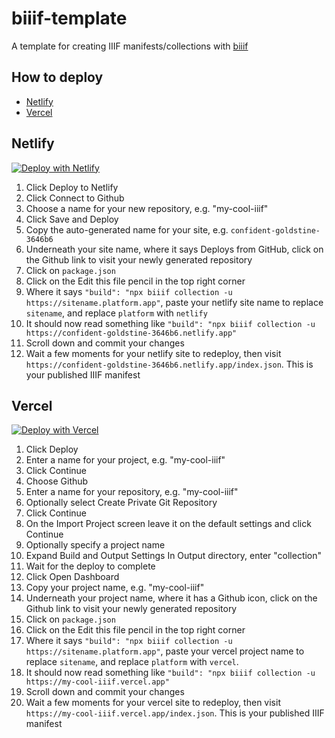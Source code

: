 <!-- <a href="https://app.netlify.com/start/deploy?repository=https://github.com/edsilv/biiif-template">
  <img src="https://www.netlify.com/img/deploy/button.svg" alt="Deploy to Netlify" />
</a> -->

# biiif-template

A template for creating IIIF manifests/collections with [biiif](https://github.com/edsilv/biiif/)

## How to deploy

- [Netlify](#Netlify)
- [Vercel](#Vercel)

## Netlify

[![Deploy with Netlify](https://www.netlify.com/img/deploy/button.svg)](https://app.netlify.com/start/deploy?repository=https://github.com/edsilv/biiif-template)

  1. Click Deploy to Netlify
  2. Click Connect to Github
  3. Choose a name for your new repository, e.g. "my-cool-iiif"
  4. Click Save and Deploy
  5. Copy the auto-generated name for your site, e.g. `confident-goldstine-3646b6`
  6. Underneath your site name, where it says Deploys from GitHub, click on the Github link to visit your newly generated repository
  7. Click on `package.json`
  8. Click on the Edit this file pencil in the top right corner
  9. Where it says `"build": "npx biiif collection -u https://sitename.platform.app"`, paste your netlify site name to replace `sitename`, and replace `platform` with `netlify`
  10. It should now read something like `"build": "npx biiif collection -u https://confident-goldstine-3646b6.netlify.app"`
  11. Scroll down and commit your changes
  12. Wait a few moments for your netlify site to redeploy, then visit `https://confident-goldstine-3646b6.netlify.app/index.json`. This is your published IIIF manifest

## Vercel

[![Deploy with Vercel](https://vercel.com/button)](https://vercel.com/new/git/external?repository-url=https%3A%2F%2Fgithub.com%2Fedsilv%2Fbiiif-template)

  1. Click Deploy
  2. Enter a name for your project, e.g. "my-cool-iiif"
  3. Click Continue
  4. Choose Github
  5. Enter a name for your repository, e.g. "my-cool-iiif"
  6. Optionally select Create Private Git Repository
  7. Click Continue
  8. On the Import Project screen leave it on the default settings and click Continue
  9. Optionally specify a project name
  10. Expand Build and Output Settings In Output directory, enter "collection"
  11. Wait for the deploy to complete
  12. Click Open Dashboard
  13. Copy your project name, e.g. "my-cool-iiif"
  14. Underneath your project name, where it has a Github icon, click on the Github link to visit your newly generated repository
  15. Click on `package.json`
  16. Click on the Edit this file pencil in the top right corner
  17. Where it says `"build": "npx biiif collection -u https://sitename.platform.app"`, paste your vercel project name to replace `sitename`, and replace `platform` with `vercel`.
  18. It should now read something like `"build": "npx biiif collection -u https://my-cool-iiif.vercel.app"`
  19. Scroll down and commit your changes
  20. Wait a few moments for your vercel site to redeploy, then visit `https://my-cool-iiif.vercel.app/index.json`. This is your published IIIF manifest
</details>
